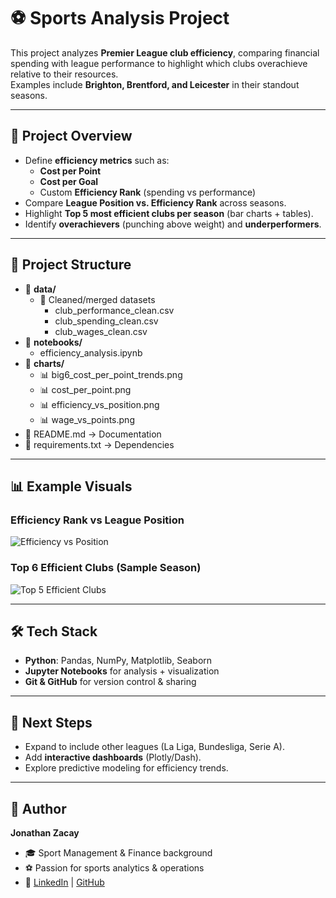 # ⚽ Sports Analysis Project

This project analyzes **Premier League club efficiency**, comparing financial spending with league performance to highlight which clubs overachieve relative to their resources.  
Examples include **Brighton, Brentford, and Leicester** in their standout seasons.  

---

## 📌 Project Overview
- Define **efficiency metrics** such as:
  - **Cost per Point**  
  - **Cost per Goal**  
  - Custom **Efficiency Rank** (spending vs performance)  
- Compare **League Position vs. Efficiency Rank** across seasons.  
- Highlight **Top 5 most efficient clubs per season** (bar charts + tables).  
- Identify **overachievers** (punching above weight) and **underperformers**.  

---

## 📂 Project Structure
- 📁 **data/**
  - 📂 Cleaned/merged datasets
     - club_performance_clean.csv
     - club_spending_clean.csv
     - club_wages_clean.csv  
- 📁 **notebooks/**
  - efficiency_analysis.ipynb
- 📁 **charts/**
  - 📊 big6_cost_per_point_trends.png
  - 📊 cost_per_point.png
  - 📊 efficiency_vs_position.png
  - 📊 wage_vs_points.png
- 📄 README.md → Documentation
- 📄 requirements.txt → Dependencies
---

## 📊 Example Visuals

### Efficiency Rank vs League Position
![Efficiency vs Position](efficiency_vs_position.png)

### Top 6 Efficient Clubs (Sample Season)
![Top 5 Efficient Clubs](big6_cost_per_point_trends.png)

---

## 🛠 Tech Stack
- **Python**: Pandas, NumPy, Matplotlib, Seaborn  
- **Jupyter Notebooks** for analysis + visualization  
- **Git & GitHub** for version control & sharing  

---

## 🚀 Next Steps
- Expand to include other leagues (La Liga, Bundesliga, Serie A).  
- Add **interactive dashboards** (Plotly/Dash).  
- Explore predictive modeling for efficiency trends.  

---

## 👤 Author
**Jonathan Zacay**  
- 🎓 Sport Management & Finance background  
- ⚽ Passion for sports analytics & operations  
- 🔗 [LinkedIn](https://www.linkedin.com/jonathan-zacay/) | [GitHub](https://github.com/JonyZacay)
